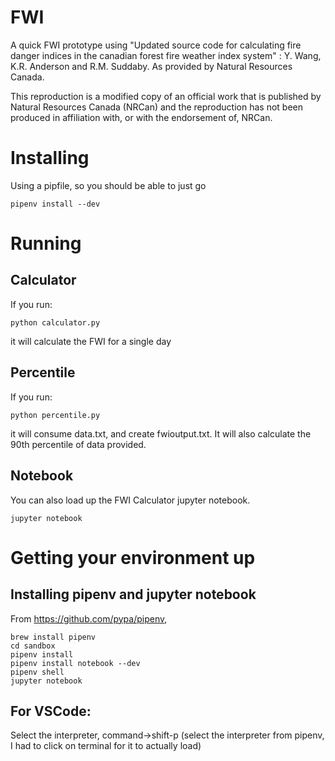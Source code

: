 # FWI

A quick FWI prototype using "Updated source code for calculating fire danger indices in the canadian forest fire weather index system" : Y. Wang, K.R. Anderson and R.M. Suddaby. As provided by Natural Resources Canada.

This reproduction is a modified copy of an official work that is published by Natural Resources Canada (NRCan) and the reproduction has not been produced in affiliation with, or with the endorsement of, NRCan.

# Installing

Using a pipfile, so you should be able to just go
```
pipenv install --dev
```

# Running

## Calculator

If you run:
```
python calculator.py
```
it will calculate the FWI for a single day

## Percentile

If you run:
```
python percentile.py
```
it will consume data.txt, and create fwioutput.txt. It will also calculate the 90th percentile of data provided.

## Notebook

You can also load up the FWI Calculator jupyter notebook.

```
jupyter notebook
```

# Getting your environment up

## Installing pipenv and jupyter notebook

From https://github.com/pypa/pipenv,

```
brew install pipenv
cd sandbox
pipenv install
pipenv install notebook --dev
pipenv shell
jupyter notebook
```

## For VSCode:

Select the interpreter, command->shift-p (select the interpreter from pipenv, I had to click on terminal for it to actually load)

